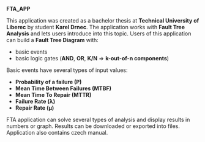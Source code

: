 **FTA_APP**

This application was created as a bachelor thesis at **Technical University of Liberec** by student **Karel Drnec**. 
The application works with **Fault Tree Analysis** and lets users introduce into this topic.
Users of this application can build a **Fault Tree Diagram** with:
  - basic events 
  - basic logic gates (**AND**, **OR**, **K/N** => **k-out-of-n components**)

Basic events have several types of input values:
  - **Probability of a failure (P)**
  - **Mean Time Between Failures (MTBF)**
  - **Mean Time To Repair (MTTR)**
  - **Failure Rate (λ)**
  - **Repair Rate (μ)**

FTA application can solve several types of analysis and display results in numbers or graph.
Results can be downloaded or exported into files.
Application also contains czech manual.
